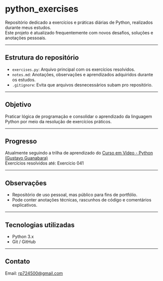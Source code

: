 # python_exercises

Repositório dedicado a exercícios e práticas diárias de Python, realizados durante meus estudos.  
Este projeto é atualizado frequentemente com novos desafios, soluções e anotações pessoais.

---

## Estrutura do repositório

- `exercises.py`: Arquivo principal com os exercícios resolvidos.
- `notes.md`: Anotações, observações e aprendizados adquiridos durante os estudos.
- `.gitignore`: Evita que arquivos desnecessários subam pro repositório.

---

## Objetivo

Praticar lógica de programação e consolidar o aprendizado da linguagem Python por meio da resolução de exercícios práticos.

---

## Progresso

Atualmente seguindo a trilha de aprendizado do [Curso em Vídeo - Python (Gustavo Guanabara)](https://www.cursoemvideo.com/curso/python-3-mundo-1/)  
Exercícios resolvidos até: Exercício 041

---

## Observações

- Repositório de uso pessoal, mas público para fins de portfólio.
- Pode conter anotações técnicas, rascunhos de código e comentários explicativos.

---

## Tecnologias utilizadas

- Python 3.x  
- Git / GitHub

---

## Contato

Email: rp724500@gmail.com 
